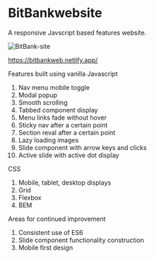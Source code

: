 # BitBankwebsite
A responsive Javscript based features website.

![BitBank-site](https://user-images.githubusercontent.com/83171355/136554173-c687a112-54ac-47bf-8851-b6581917239c.png)

https://bitbankweb.netlify.app/

Features built using vanilla Javascript
1. Nav menu mobile toggle
2. Modal popup
3. Smooth scrolling
4. Tabbed component display
5. Menu links fade without hover
6. Sticky nav after a certain point
7. Section reval after a certain point 
8. Lazy loading images
9. Slide component with arrow keys and clicks
10. Active slide with active dot display

CSS
1. Mobile, tablet, desktop displays
2. Grid
3. Flexbox
4. BEM 

Areas for continued improvement
1. Consistent use of ES6
2. Slide component functionality construction
3. Mobile first design

